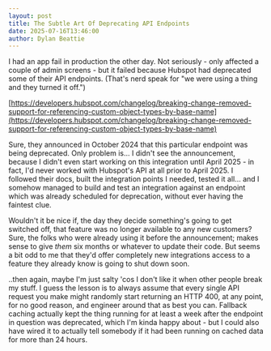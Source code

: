 ```yaml
---
layout: post
title: The Subtle Art Of Deprecating API Endpoints
date: 2025-07-16T13:46:00
author: Dylan Beattie
---
```

I had an app fail in production the other day. Not seriously - only affected a couple of admin screens - but it failed because Hubspot had deprecated some of their API endpoints. (That's nerd speak for "we were using a thing and they turned it off.")

[https://developers.hubspot.com/changelog/breaking-change-removed-support-for-referencing-custom-object-types-by-base-name](https://developers.hubspot.com/changelog/breaking-change-removed-support-for-referencing-custom-object-types-by-base-name)

Sure, they announced in October 2024 that this particular endpoint was being deprecated. Only problem is... I didn't see the announcement, because I didn't even start working on this integration until April 2025 - in fact, I'd never worked with Hubspot's API at all prior to April 2025. I followed their docs, built the integration points I needed, tested it all... and I somehow managed to build and test an integration against an endpoint which was already scheduled for deprecation, without ever having the faintest clue.

Wouldn't it be nice if, the day they decide something's going to get switched off, that feature was no longer available to any new customers? Sure, the folks who were already using it before the announcement; makes sense to give _them_ six months or whatever to update their code. But seems a bit odd to me that they'd offer completely new integrations access to a feature they already know is going to shut down soon.

..then again, maybe I'm just salty 'cos I don't like it when other people break my stuff. I guess the lesson is to always assume that every single API request you make might randomly start returning an HTTP 400, at any point, for no good reason, and engineer around that as best you can. Fallback caching actually kept the thing running for at least a week after the endpoint in question was deprecated, which I'm kinda happy about - but I could also have wired it to actually tell somebody if it had been running on cached data for more than 24 hours.
